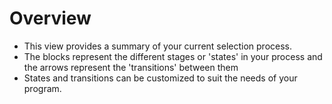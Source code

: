 # Overview
- This view provides a summary of your current selection process.
- The blocks represent the different stages or 'states' in your process and the arrows represent the 'transitions' between them
- States and transitions can be customized to suit the needs of your program. 